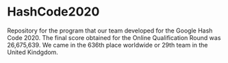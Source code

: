 # HashCode2020

Repository for the program that our team <The globetrotters> developed for the Google Hash Code 2020. The final score obtained for the Online Qualification Round was 26,675,639. We came in the 636th place worldwide or 29th team in the United Kindgdom.
